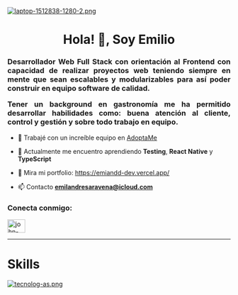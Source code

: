 [![laptop-1512838-1280-2.png](https://i.postimg.cc/4N9RwKPQ/laptop-1512838-1280-2.png)](https://postimg.cc/yksG88wD)

<h1 align="center">Hola! 👋, Soy Emilio</h1>
<h3 align="justify">Desarrollador Web Full Stack con orientación al Frontend con capacidad de realizar proyectos web teniendo siempre en mente que sean escalables y modularizables para así poder construir en equipo software de calidad.

Tener un background en gastronomía me ha permitido desarrollar habilidades como: buena atención al cliente, control y gestión y sobre todo trabajo en equipo.</h3>

- 🔭 Trabajé con un increíble equipo en [AdoptaMe](https://adoptame.vercel.app/)

- 🌱 Actualmente me encuentro aprendiendo **Testing**, **React Native** y **TypeScript**

- 💼 Mira mi portfolio: https://emiandd-dev.vercel.app/

- 📫 Contacto **emilandresaravena@icloud.com**

<h3 align="left">Conecta conmigo:</h3>
<p align="left">
<a href="https://linkedin.com/in/emiandd" target="blank"><img align="center" src="https://raw.githubusercontent.com/rahuldkjain/github-profile-readme-generator/master/src/images/icons/Social/linked-in-alt.svg" alt="john-arango" height="30" width="40" /></a>
</p>

---------

<h1 align="left">Skills</h1>

[![tecnolog-as.png](https://i.postimg.cc/25gZLkd6/tecnolog-as.png)](https://postimg.cc/06dQLqBR)
